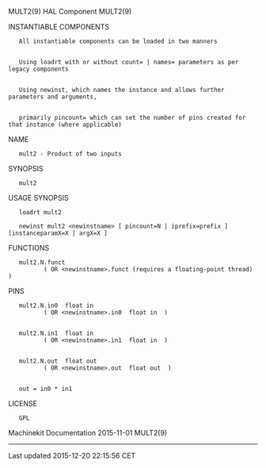 MULT2(9) HAL Component MULT2(9)

INSTANTIABLE COMPONENTS

       All instantiable components can be loaded in two manners


       Using loadrt with or without count= | names= parameters as per legacy components


       Using newinst, which names the instance and allows further parameters and arguments,


       primarily pincount= which can set the number of pins created for that instance (where applicable)

NAME

       mult2 - Product of two inputs

SYNOPSIS

       mult2

USAGE SYNOPSIS

       loadrt mult2

       newinst mult2 <newinstname> [ pincount=N | iprefix=prefix ] [instanceparamX=X | argX=X ]

FUNCTIONS

       mult2.N.funct
              ( OR <newinstname>.funct (requires a floating-point thread) )

PINS

       mult2.N.in0  float in
              ( OR <newinstname>.in0  float in  )


       mult2.N.in1  float in
              ( OR <newinstname>.in1  float in  )


       mult2.N.out  float out
              ( OR <newinstname>.out  float out  )


       out = in0 * in1

LICENSE

       GPL

Machinekit Documentation 2015-11-01 MULT2(9)

------------------------------------------------------------------------

Last updated 2015-12-20 22:15:56 CET


